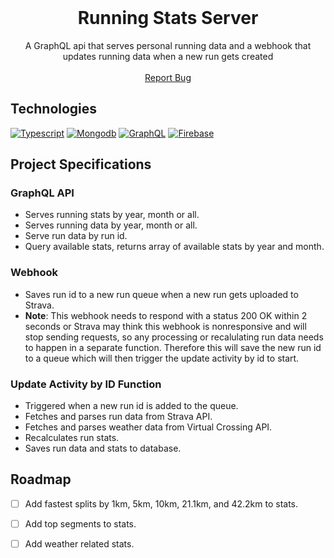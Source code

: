 <br />
<p align="center">
  <h1 align="center">Running Stats Server</h3>
  <p align="center">
    A GraphQL api that serves personal running data and a webhook that updates running data when a new run gets created
    <br />
    <br />
    <a href="https://github.com/jesse-moore/running-stats-server/issues/new">Report Bug</a>
</p>

## Technologies
[![Typescript][typescript-badge]][typescript-url]
[![Mongodb][mongodb-badge]][mongodb-url]
[![GraphQL][graphql-badge]][graphql-url]
[![Firebase][firebase-badge]][firebase-url]

## Project Specifications
### GraphQL API
* Serves running stats by year, month or all.
* Serves running data by year, month or all.
* Serve run data by run id.
* Query available stats, returns array of available stats by year and month.
### Webhook
* Saves run id to a new run queue when a new run gets uploaded to Strava.
* **Note**: This webhook needs to respond with a status 200 OK within 2 seconds or Strava may think this webhook is nonresponsive and will stop sending requests, so any processing or recalulating run data needs to happen in a separate function. Therefore this will save the new run id to a queue which will then trigger the update activity by id to start.
### Update Activity by ID Function
* Triggered when a new run id is added to the queue.
* Fetches and parses run data from Strava API.
* Fetches and parses weather data from Virtual Crossing API.
* Recalculates run stats.
* Saves run data and stats to database.

## Roadmap
- [ ] Add fastest splits by 1km, 5km, 10km, 21.1km, and 42.2km to stats.
- [ ] Add top segments to stats.
- [ ] Add weather related stats.


<!-- MARKDOWN LINKS & IMAGES -->
<!-- https://www.markdownguide.org/basic-syntax/#reference-style-links -->
[typescript-url]: https://www.typescriptlang.org
[typescript-badge]: https://img.shields.io/badge/TypeScript-222222?style=flat-square&logo=typescript&logoColor=3178C6
[mongodb-url]: https://www.mongodb.com/
[mongodb-badge]: https://img.shields.io/badge/MongoDB-222222?style=flat-square&logo=mongodb&logoColor=47A248
[graphql-url]: https://graphql.org/
[graphql-badge]: https://img.shields.io/badge/GraphQL-222222?style=flat-square&logo=graphql&logoColor=E10098
[firebase-url]: https://firebase.google.com/
[firebase-badge]: https://img.shields.io/badge/Firebase-222222?style=flat-square&logo=firebase&logoColor=FFCA28




